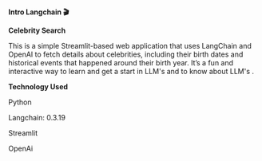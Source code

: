 **Intro Langchain  🎬**

**Celebrity Search**

This is a simple Streamlit-based web application that uses LangChain and OpenAI to fetch details about celebrities, including their birth dates and historical events that happened around their birth year. It’s a fun and interactive way to learn and get a start in LLM's and to know about LLM's .

**Technology Used** 

Python 

Langchain: 0.3.19

Streamlit 

OpenAi

